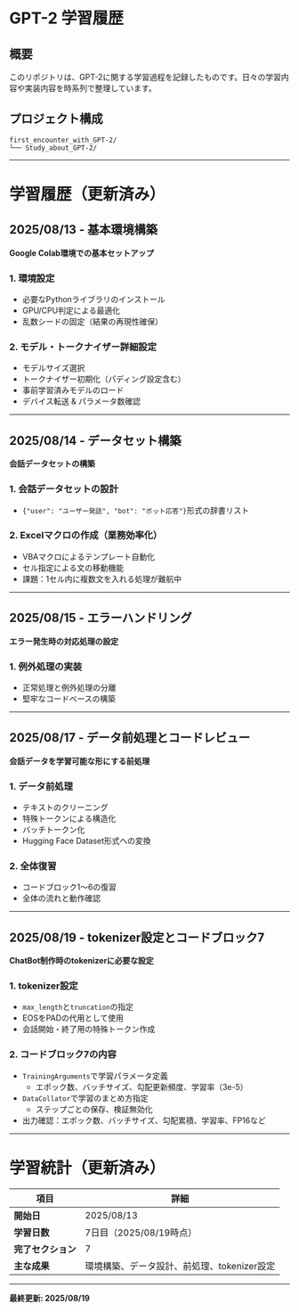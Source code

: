# GPT-2 学習履歴

## 概要
このリポジトリは、GPT-2に関する学習過程を記録したものです。日々の学習内容や実装内容を時系列で整理しています。

## プロジェクト構成
```
first_encounter_with_GPT-2/
└── Study_about_GPT-2/
```

---

# 学習履歴（更新済み）

## 2025/08/13 - 基本環境構築  
**Google Colab環境での基本セットアップ**

### 1. 環境設定
- 必要なPythonライブラリのインストール  
- GPU/CPU判定による最適化  
- 乱数シードの固定（結果の再現性確保）

### 2. モデル・トークナイザー詳細設定
- モデルサイズ選択  
- トークナイザー初期化（パディング設定含む）  
- 事前学習済みモデルのロード  
- デバイス転送 & パラメータ数確認

---

## 2025/08/14 - データセット構築  
**会話データセットの構築**

### 1. 会話データセットの設計
- `{"user": "ユーザー発話", "bot": "ボット応答"}`形式の辞書リスト

### 2. Excelマクロの作成（業務効率化）
- VBAマクロによるテンプレート自動化  
- セル指定による文の移動機能  
- 課題：1セル内に複数文を入れる処理が難航中

---

## 2025/08/15 - エラーハンドリング  
**エラー発生時の対応処理の設定**

### 1. 例外処理の実装
- 正常処理と例外処理の分離  
- 堅牢なコードベースの構築

---

## 2025/08/17 - データ前処理とコードレビュー  
**会話データを学習可能な形にする前処理**

### 1. データ前処理
- テキストのクリーニング  
- 特殊トークンによる構造化  
- バッチトークン化  
- Hugging Face Dataset形式への変換

### 2. 全体復習
- コードブロック1〜6の復習  
- 全体の流れと動作確認

---

## 2025/08/19 - tokenizer設定とコードブロック7  
**ChatBot制作時のtokenizerに必要な設定**

### 1. tokenizer設定
- `max_length`と`truncation`の指定  
- EOSをPADの代用として使用  
- 会話開始・終了用の特殊トークン作成

### 2. コードブロック7の内容
- `TrainingArguments`で学習パラメータ定義  
  - エポック数、バッチサイズ、勾配更新頻度、学習率（3e-5）  
- `DataCollator`で学習のまとめ方指定  
  - ステップごとの保存、検証無効化  
- 出力確認：エポック数、バッチサイズ、勾配累積、学習率、FP16など

---

# 学習統計（更新済み）

| 項目             | 詳細                             |
|------------------|----------------------------------|
| **開始日**       | 2025/08/13                       |
| **学習日数**     | 7日目（2025/08/19時点）         |
| **完了セクション**| 7                                |
| **主な成果**     | 環境構築、データ設計、前処理、tokenizer設定 |

---

**最終更新: 2025/08/19**
